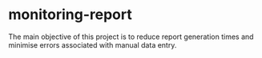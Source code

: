 # monitoring-report
The main objective of this project is to reduce report generation times and minimise errors associated with manual data entry.
